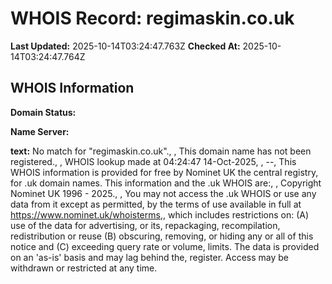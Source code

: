 # WHOIS Record: regimaskin.co.uk

**Last Updated:** 2025-10-14T03:24:47.763Z
**Checked At:** 2025-10-14T03:24:47.764Z

## WHOIS Information

**Domain Status:** 

**Name Server:** 

**text:** No match for "regimaskin.co.uk"., , This domain name has not been registered., , WHOIS lookup made at 04:24:47 14-Oct-2025, , --, This WHOIS information is provided for free by Nominet UK the central registry, for .uk domain names. This information and the .uk WHOIS are:, , Copyright Nominet UK 1996 - 2025., , You may not access the .uk WHOIS or use any data from it except as permitted, by the terms of use available in full at https://www.nominet.uk/whoisterms,, which includes restrictions on: (A) use of the data for advertising, or its, repackaging, recompilation, redistribution or reuse (B) obscuring, removing, or hiding any or all of this notice and (C) exceeding query rate or volume, limits. The data is provided on an 'as-is' basis and may lag behind the, register. Access may be withdrawn or restricted at any time.


